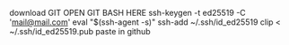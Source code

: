 download GIT
OPEN GIT BASH HERE
ssh-keygen -t ed25519 -C 'mail@mail.com'
eval "$(ssh-agent -s)"
ssh-add ~/.ssh/id_ed25519
clip < ~/.ssh/id_ed25519.pub
paste in github
